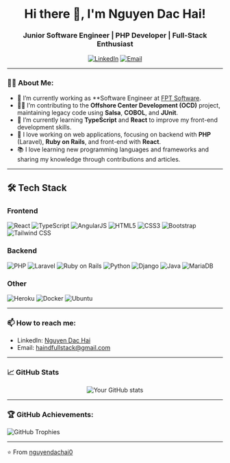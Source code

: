 <h1 align="center">Hi there 👋, I'm Nguyen Dac Hai!</h1>
<h3 align="center">Junior Software Engineer | PHP Developer | Full-Stack Enthusiast</h3>

<p align="center">
  <a href="https://www.linkedin.com/in/dachaibackend/" target="_blank"><img alt="LinkedIn" src="https://img.shields.io/badge/LinkedIn-blue?style=flat&logo=linkedin"></a>
  <a href="mailto:haindfullstack@gmail.com, haindbackend@gmail.com">
  <img alt="Email" src="https://img.shields.io/badge/Email-D14836?style=flat&logo=gmail&logoColor=white">
</a>
</p>

---

### 👨‍💻 About Me:
- 💼 I’m currently working as **Software Engineer at [FPT Software](https://fptsoftware.com).
- 🧑‍💻 I’m contributing to the **Offshore Center Development (OCD)** project, maintaining legacy code using **Salsa**, **COBOL**, and **JUnit**.
- 🌱 I’m currently learning **TypeScript** and **React** to improve my front-end development skills.
- 🚀 I love working on web applications, focusing on backend with **PHP** (Laravel), **Ruby on Rails**, and front-end with **React**.
- 📚 I love learning new programming languages and frameworks and sharing my knowledge through contributions and articles.

---

## 🛠 Tech Stack

### Frontend
<p align="left">
  <img src="https://img.shields.io/badge/React-61DAFB?style=flat&logo=react&logoColor=black" alt="React" />
  <img src="https://img.shields.io/badge/TypeScript-007ACC?style=flat&logo=typescript&logoColor=white" alt="TypeScript" />
  <img src="https://img.shields.io/badge/AngularJS-E23237?style=flat&logo=angularjs&logoColor=white" alt="AngularJS" />
  <img src="https://img.shields.io/badge/HTML5-E34F26?style=flat&logo=html5&logoColor=white" alt="HTML5" />
  <img src="https://img.shields.io/badge/CSS3-1572B6?style=flat&logo=css3&logoColor=white" alt="CSS3" />
  <img src="https://img.shields.io/badge/Bootstrap-7952B3?style=flat&logo=bootstrap&logoColor=white" alt="Bootstrap" />
  <img src="https://img.shields.io/badge/Tailwind%20CSS-38B2AC?style=flat&logo=tailwind-css&logoColor=white" alt="Tailwind CSS" />
</p>

### Backend
<p align="left">
  <img src="https://img.shields.io/badge/PHP-777BB4?style=flat&logo=php&logoColor=white" alt="PHP" />
  <img src="https://img.shields.io/badge/Laravel-FF2D20?style=flat&logo=laravel&logoColor=white" alt="Laravel" />
  <img src="https://img.shields.io/badge/Ruby%20on%20Rails-CC0000?style=flat&logo=ruby-on-rails&logoColor=white" alt="Ruby on Rails" />
  <img src="https://img.shields.io/badge/Python-3776AB?style=flat&logo=python&logoColor=white" alt="Python" />
  <img src="https://img.shields.io/badge/Django-092E20?style=flat&logo=django&logoColor=white" alt="Django" />
  <img src="https://img.shields.io/badge/Java-007396?style=flat&logo=java&logoColor=white" alt="Java" />
  <img src="https://img.shields.io/badge/MariaDB-003545?style=flat&logo=mariadb&logoColor=white" alt="MariaDB" />
</p>

### Other
<p align="left">
  <img src="https://img.shields.io/badge/Heroku-430098?style=flat&logo=heroku&logoColor=white" alt="Heroku" />
  <img src="https://img.shields.io/badge/Docker-2496ED?style=flat&logo=docker&logoColor=white" alt="Docker" />
  <img src="https://img.shields.io/badge/Ubuntu-E95420?style=flat&logo=ubuntu&logoColor=white" alt="Ubuntu" />
</p>

---

### 📫 How to reach me:
- LinkedIn: [Nguyen Dac Hai](https://www.linkedin.com/in/haindbackend/)
- Email: haindfullstack@gmail.com
---

### 📈 GitHub Stats

<p align="center">
  <img src="https://github-readme-stats.vercel.app/api?username=nguyendachai0&show_icons=true&theme=radical" alt="Your GitHub stats" />
</p>

---

### 🏆 GitHub Achievements:

<p align="left">
  <img src="https://github-profile-trophy.vercel.app/?username=nguyendachai0&theme=radical" alt="GitHub Trophies" />
</p>

---


⭐️ From [nguyendachai0](https://github.com/nguyendachai0)
